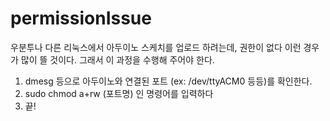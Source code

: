 # permissionIssue
   
우분투나 다른 리눅스에서 아두이노 스케치를 업로드 하려는데, 권한이 없다 이런 경우가 많이 뜰 것이다. 그래서 이 과정을 수행해 주어야 한다.
   
1. dmesg 등으로 아두이노와 연결된 포트 (ex: /dev/ttyACM0 등등)를 확인한다.
2. sudo chmod a+rw (포트명) 인 명령어를 입력하다
3. 끝!